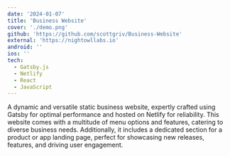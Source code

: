 ```yaml
---
date: '2024-01-07'
title: 'Business Website'
cover: './demo.png'
github: 'https://github.com/scottgriv/Business-Website'
external: 'https://nightowllabs.io'
android: ''
ios: ''
tech:
  - Gatsby.js
  - Netlify
  - React
  - JavaScript
---
```


A dynamic and versatile static business website, expertly crafted using Gatsby for optimal performance and hosted on Netlify for reliability. This website comes with a multitude of menu options and features, catering to diverse business needs. Additionally, it includes a dedicated section for a product or app landing page, perfect for showcasing new releases, features, and driving user engagement.
